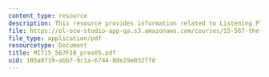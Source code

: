```yaml
---
content_type: resource
description: This resource provides information related to Listening Platforms.
file: https://ol-ocw-studio-app-qa.s3.amazonaws.com/courses/15-567-the-economics-of-information-strategy-structure-and-pricing-fall-2010/105a0719abb79c1a67448de29e032ffd_MIT15_567F10_pres05.pdf
file_type: application/pdf
resourcetype: Document
title: MIT15_567F10_pres05.pdf
uid: 105a0719-abb7-9c1a-6744-8de29e032ffd
---
```

